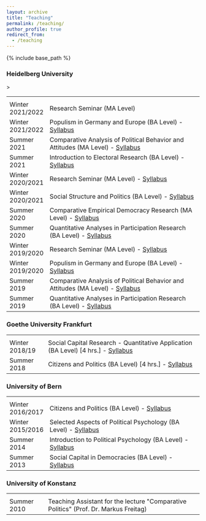```yaml
---
layout: archive
title: "Teaching"
permalink: /teaching/
author_profile: true
redirect_from:
  - /teaching
---
```


{% include base_path %}

<h3>Heidelberg University</h3>
<table class="tg">
<tbody>
<tr>
<th class="tg-031e"></th>
<th class="tg-031e"></th>
</tr>
<tr>
<td width="20%">Winter 2021/2022</td>
<td width="80%">Research Seminar (MA Level)</td> 
</tr>
<tr>  
<td width="20%">Winter 2021/2022</td>
<td width="80%">Populism in Germany and Europe (BA Level) - <a href="http://kathrinackermann.github.io/files/Syllabus_BA_WS2122_final.pdf" target="_blank" rel="noopener noreferrer">Syllabus</a></td>
</tr>
<tr>  
<td width="20%">Summer 2021</td>
<td width="80%">Comparative Analysis of Political Behavior and Attitudes (MA Level) - <a href="http://kathrinackermann.github.io/files/Syllabus_MA_SS2021_v1.pdf" target="_blank" rel="noopener noreferrer">Syllabus</a></td> 
</tr>
<tr>  
<td width="20%">Summer 2021</td>
<td width="80%"> Introduction to Electoral Research (BA Level) - <a href="http://kathrinackermann.github.io/files/Seminarplan_Wahlforschung_SS2021_v2.pdf" target="_blank" rel="noopener noreferrer">Syllabus</a></td> >
</tr>
<tr>   
<td width="20%">Winter 2020/2021</td>
<td width="80%">Research Seminar (MA Level) - <a href="http://kathrinackermann.github.io/files/Seminarplan_Forschungsseminar quant_WS20_webpage.pdf" target="_blank" rel="noopener noreferrer">Syllabus</a></td> 
</tr>
<tr>  
<td width="20%">Winter 2020/2021</td>
<td width="80%"> Social Structure and Politics (BA Level) - <a href="http://kathrinackermann.github.io/files/Syllabus_BA_WS20_webpage.pdf" target="_blank" rel="noopener noreferrer">Syllabus</a></td>
</tr>
<tr>  
<td width="20%">Summer 2020</td>
<td width="80%">Comparative Empirical Democracy Research (MA Level) - <a href="http://kathrinackermann.github.io/files/Syllabus_MA_SS2020_webpage.pdf" target="_blank" rel="noopener noreferrer">Syllabus</a></td>
</tr>
<tr>
<td width="20%">Summer 2020</td>
<td width="80%">Quantitative Analyses in Participation Research (BA Level) - <a href="http://kathrinackermann.github.io/files/Syllabus_BA_SS2020_webpage.pdf" target="_blank" rel="noopener noreferrer">Syllabus</a></td> 
</tr>
<tr>  
<td width="20%">Winter 2019/2020</td>
<td width="80%">Research Seminar (MA Level) - <a href="http://kathrinackermann.github.io/files/Seminarplan_Forschungsseminar quant_WS1920_final.pdf" target="_blank" rel="noopener noreferrer">Syllabus</a></td>
</tr>
<tr>
<td width="20%">Winter 2019/2020</td>
<td width="80%">Populism in Germany and Europe (BA Level) - <a href="http://kathrinackermann.github.io/files/Syllabus_BA_WS1920_final.pdf" target="_blank" rel="noopener noreferrer">Syllabus</a></td>
</tr>
<tr>
<td width="20%">Summer 2019</td>
<td width="80%">Comparative Analysis of Political Behavior and Attitudes (MA Level) - <a href="http://kathrinackermann.github.io/files/Syllabus_MA_SS2019_final.pdf" target="_blank" rel="noopener noreferrer">Syllabus</a></td>
</tr>
<tr>
<td width="20%">Summer 2019</td>
<td width="80%">Quantitative Analyses in Participation Research (BA Level) - <a href="http://kathrinackermann.github.io/files/Syllabus_BA_SS2019_final.pdf" target="_blank" rel="noopener noreferrer">Syllabus</a></td>
</tr>
</tbody>
</table>
<h3>Goethe University Frankfurt</h3>
<table class="tg">
<tbody>
<tr>
<th class="tg-031e"></th>
<th class="tg-031e"></th>
</tr>
<tr>
<td width="20%">Winter 2018/19</td>
<td width="80%">Social Capital Research - Quantitative Application (BA Level) [4 hrs.] - <a href="http://kathrinackermann.github.io/files/Syllabus_Sozialkapital_WS1819_final.pdf" target="_blank" rel="noopener noreferrer">Syllabus</a></td>
</tr>
<tr>
<td width="20%">Summer 2018</td>
<td width="80%">Citizens and Politics (BA Level) [4 hrs.] - <a href="http://kathrinackermann.github.io/files/Seminarplan_Bürger und Politik_SoSe18.pdf" target="_blank" rel="noopener noreferrer">Syllabus</a></td>
</tr>
</tbody>
</table>
<h3>University of Bern</h3>
<table class="tg">
<tbody>
<tr>
<th class="tg-031e"></th>
<th class="tg-031e"></th>
</tr>
<tr>
<td width="20%">Winter 2016/2017</td>
<td width="80%">Citizens and Politics (BA Level) - <a href="http://kathrinackermann.github.io/files/Syllabus_Bürger und Politik_HS 2016.pdf" target="_blank" rel="noopener noreferrer">Syllabus</a></td>
</tr>
<tr>
<td width="20%">Winter 2015/2016</td>
<td width="80%">Selected Aspects of Political Psychology (BA Level) - <a href="http://kathrinackermann.github.io/files/Seminarplan_Aspekte Politischer Psychologie_HS 2015.pdf" target="_blank" rel="noopener noreferrer">Syllabus</a></td>
</tr>
<tr>
<td width="20%">Summer 2014</td>
<td width="80%">Introduction to Political Psychology (BA Level) - <a href="http://kathrinackermann.github.io/files/Seminarplan_Einführung politische Psychologie_FS 2014.pdf" target="_blank" rel="noopener noreferrer">Syllabus</a></td>
</tr>
<tr>
<td width="20%">Summer 2013</td>
<td width="80%">Social Capital in Democracies (BA Level) - <a href="http://kathrinackermann.github.io/files/Seminarplan_Sozialkapital in der Demokratie_FS 2013.pdf" target="_blank" rel="noopener noreferrer">Syllabus</a></td>
</tr>
</tbody>
</table>
<h3>University of Konstanz</h3>
<table class="tg">
<tbody>
<tr>
<th class="tg-031e"></th>
<th class="tg-031e"></th>
</tr>
<tr>
<td width="20%">Summer 2010</td>
<td width="80%">Teaching Assistant for the lecture "Comparative Politics" (Prof. Dr. Markus Freitag)</td>
</tr>
</tbody>
</table>
